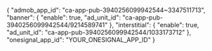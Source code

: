 {
  "admob_app_id": "ca-app-pub-3940256099942544~3347511713",
  "banner": {
    "enable": true,
    "ad_unit_id": "ca-app-pub-3940256099942544/9214589741"
  },
  "interstitial": {
    "enable": true,
    "ad_unit_id": "ca-app-pub-3940256099942544/1033173712"
  },
  "onesignal_app_id": "YOUR_ONESIGNAL_APP_ID"
}
